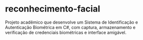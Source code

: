 # reconhecimento-facial
Projeto acadêmico que desenvolve um Sistema de Identificação e Autenticação Biométrica em C#, com captura, armazenamento e verificação de credenciais biométricas e interface amigável.
